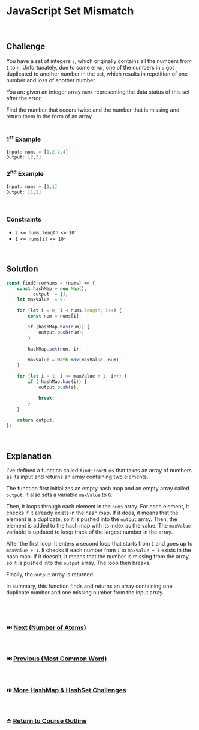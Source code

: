 # JavaScript Set Mismatch
<br/>

## Challenge
You have a set of integers `s`, which originally contains all the numbers from `1` to `n`. Unfortunately, due to some error, one of the numbers in `s` got duplicated to another number in the set, which results in repetition of one number and loss of another number.

You are given an integer array `nums` representing the data status of this set after the error.

Find the number that occurs twice and the number that is missing and return them in the form of an array.
<br/>
<br/>

### 1<sup>st</sup> Example

```JavaScript
Input: nums = [1,2,2,4]
Output: [2,3]
```

### 2<sup>nd</sup> Example

```JavaScript
Input: nums = [1,1]
Output: [1,2]
```

<br/>

### Constraints

- `2 <= nums.length <= 10⁴`
- `1 <= nums[i] <= 10⁴`

<br/>

## Solution

```JavaScript
const findErrorNums = (nums) => {
    const hashMap = new Map(),
          output  = [];
    let maxValue  = 0;

    for (let i = 0; i < nums.length; i++) {
        const num = nums[i];

        if (hashMap.has(num)) {
            output.push(num);
        }

        hashMap.set(num, i);

        maxValue = Math.max(maxValue, num);
    }

    for (let i = 1; i <= maxValue + 1; i++) {
        if (!hashMap.has(i)) {
            output.push(i);

            break;
        }
    }

    return output;
};
```

<br/>

## Explanation

I've defined a function called `findErrorNums` that takes an array of numbers as its input and returns an array containing two elements. 
<br/>

The function first initializes an empty hash map and an empty array called `output`. It also sets a variable `maxValue` to `0`.
<br/>

Then, it loops through each element in the `nums` array. For each element, it checks if it already exists in the hash map. If it does, it means that the element is a duplicate, so it is pushed into the `output` array. Then, the element is added to the hash map with its index as the value. The `maxValue` variable is updated to keep track of the largest number in the array.
<br/>

After the first loop, it enters a second loop that starts from `1` and goes up to `maxValue + 1`. It checks if each number from `1` to `maxValue + 1` exists in the hash map. If it doesn't, it means that the number is missing from the array, so it is pushed into the `output` array. The loop then breaks.
<br/>

Finally, the `output` array is returned.
<br/>

In summary, this function finds and returns an array containing one duplicate number and one missing number from the input array.
<br/>
<br/>
<br/>
<br/>

### :next_track_button: [Next (Number of Atoms)][Next]
<br/>

### :previous_track_button: [Previous (Most Common Word)][Previous]
<br/>

### :play_or_pause_button: [More HashMap & HashSet Challenges][More]
<br/>

### :eject_button: [Return to Course Outline][Return]
<br/>

[Next]: https://github.com/Superklok/JavaScriptHashMapsAndSets/blob/main/Multiset/JavaScriptNumberOfAtoms.md
[Previous]: https://github.com/Superklok/JavaScriptHashMapsAndSets/blob/main/Multiset/JavaScriptMostCommonWord.md
[More]: https://github.com/Superklok/JavaScriptHashMapsAndSets
[Return]: https://github.com/Superklok/LearnJavaScript